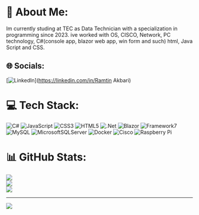 # 💫 About Me:
Im currently studing at TEC as Data Technician with a specialization in programming since 2023. ive worked with OS, CISCO, Network, PC technology, C#(console app, blazor web app, win form and such)  html, Java Script and CSS.


## 🌐 Socials:
[![LinkedIn](https://img.shields.io/badge/LinkedIn-%230077B5.svg?logo=linkedin&logoColor=white)](https://linkedin.com/in/Ramtin Akbari) 

# 💻 Tech Stack:
![C#](https://img.shields.io/badge/c%23-%23239120.svg?style=for-the-badge&logo=csharp&logoColor=white) ![JavaScript](https://img.shields.io/badge/javascript-%23323330.svg?style=for-the-badge&logo=javascript&logoColor=%23F7DF1E) ![CSS3](https://img.shields.io/badge/css3-%231572B6.svg?style=for-the-badge&logo=css3&logoColor=white) ![HTML5](https://img.shields.io/badge/html5-%23E34F26.svg?style=for-the-badge&logo=html5&logoColor=white) ![.Net](https://img.shields.io/badge/.NET-5C2D91?style=for-the-badge&logo=.net&logoColor=white) ![Blazor](https://img.shields.io/badge/blazor-%235C2D91.svg?style=for-the-badge&logo=blazor&logoColor=white) ![Framework7](https://img.shields.io/badge/framework7-%23EE350F.svg?style=for-the-badge&logo=framework7&logoColor=white) ![MySQL](https://img.shields.io/badge/mysql-4479A1.svg?style=for-the-badge&logo=mysql&logoColor=white) ![MicrosoftSQLServer](https://img.shields.io/badge/Microsoft%20SQL%20Server-CC2927?style=for-the-badge&logo=microsoft%20sql%20server&logoColor=white) ![Docker](https://img.shields.io/badge/docker-%230db7ed.svg?style=for-the-badge&logo=docker&logoColor=white) ![Cisco](https://img.shields.io/badge/cisco-%23049fd9.svg?style=for-the-badge&logo=cisco&logoColor=black) ![Raspberry Pi](https://img.shields.io/badge/-Raspberry_Pi-C51A4A?style=for-the-badge&logo=Raspberry-Pi)
# 📊 GitHub Stats:
![](https://github-readme-stats.vercel.app/api?username=ramakb18&theme=dark&hide_border=true&include_all_commits=true&count_private=false)<br/>
![](https://github-readme-streak-stats.herokuapp.com/?user=ramakb18&theme=dark&hide_border=true)<br/>
![](https://github-readme-stats.vercel.app/api/top-langs/?username=ramakb18&theme=dark&hide_border=true&include_all_commits=true&count_private=false&layout=compact)

---
[![](https://visitcount.itsvg.in/api?id=ramakb18&icon=8&color=0)](https://visitcount.itsvg.in)

<!-- Proudly created with GPRM ( https://gprm.itsvg.in ) -->
